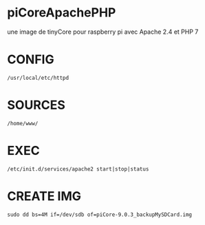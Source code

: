 # piCoreApachePHP
une image de tinyCore pour raspberry pi avec Apache 2.4 et PHP 7


# CONFIG

```
/usr/local/etc/httpd
```


# SOURCES

```
/home/www/
```

# EXEC

```
/etc/init.d/services/apache2 start|stop|status
```


# CREATE IMG

```
sudo dd bs=4M if=/dev/sdb of=piCore-9.0.3_backupMySDCard.img
```

